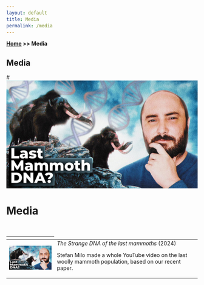 ```yaml
---
layout: default
title: Media
permalink: /media
---
```

**[Home](/) >> Media**

## Media

#[![Image 1](/assets/img/thumbnail_lastmammoth.jpg)](/posts/lastmammoth)

<div class="content container">
    <div class="page">
        <h1 class="page-title">Media</h1>
        <br />
        <div class="media-section">
            <table>
                <thead>
                    <th class="row-media"></th>
                </thead>
                <tbody>
                    <tr>
                        <td>
                            <img src="/assets/img/thumbnail_lastmammoth.jpg" width="250" alt="Thumbnail of Woolly Mammoth Video" />
                        </td>
                        <td>
                            <em>The Strange DNA of the last mammoths</em> (2024)<br />
                            <p>Stefan Milo made a whole YouTube video on the last woolly mammoth population, based on our recent paper.</p>
                        </td>
                    </tr>
                </tbody>
            </table>
        </div>
    </div>
</div>

